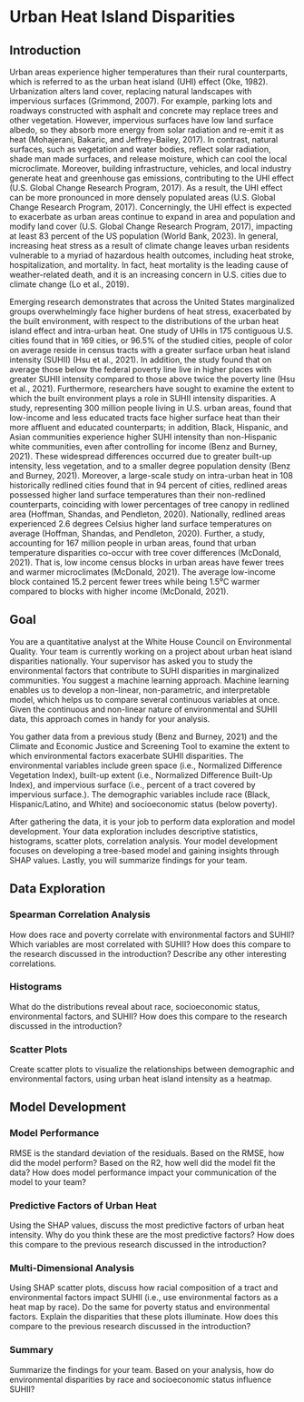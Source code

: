 # Urban Heat Island Disparities

## Introduction
Urban areas experience higher temperatures than their rural counterparts, which is referred to as the urban heat island (UHI) effect (Oke, 1982). Urbanization alters land cover, replacing natural landscapes with impervious surfaces (Grimmond, 2007). For example, parking lots and roadways constructed with asphalt and concrete may replace trees and other vegetation. However, impervious surfaces have low land surface albedo, so they absorb more energy from solar radiation and re-emit it as heat (Mohajerani, Bakaric, and Jeffrey-Bailey, 2017). In contrast, natural surfaces, such as vegetation and water bodies, reflect solar radiation, shade man made surfaces, and release moisture, which can cool the local microclimate. Moreover, building infrastructure, vehicles, and local industry generate heat and greenhouse gas emissions, contributing to the UHI effect (U.S. Global Change Research Program, 2017). As a result, the UHI effect can be more pronounced in more densely populated areas (U.S. Global Change Research Program, 2017). Concerningly, the UHI effect is expected to exacerbate as urban areas continue to expand in area and population and modify land cover (U.S. Global Change Research Program, 2017), impacting at least 83 percent of the US population (World Bank, 2023). In general, increasing heat stress as a result of climate change leaves urban residents vulnerable to a myriad of hazardous health outcomes, including heat stroke, hospitalization, and mortality. In fact, heat mortality is the leading cause of weather-related death, and it is an increasing concern in U.S. cities due to climate change (Lo et al., 2019). 

Emerging research demonstrates that across the United States marginalized groups overwhelmingly face higher burdens of heat stress, exacerbated by the built environment, with respect to the distributions of the urban heat island effect and intra-urban heat. One study of UHIs in 175 contiguous U.S. cities found that in 169 cities, or 96.5% of the studied cities, people of color on average reside in census tracts with a greater surface urban heat island intensity (SUHII) (Hsu et al., 2021). In addition, the study found that on average those below the federal poverty line live in higher places with greater SUHII intensity compared to those above twice the poverty line (Hsu et al., 2021). Furthermore, researchers have sought to examine the extent to which the built environment plays a role in SUHII intensity disparities. A study, representing 300 million people living in U.S. urban areas, found that low-income and less educated tracts face higher surface heat than their more affluent and educated counterparts; in addition, Black, Hispanic, and Asian communities experience higher SUHI intensity than non-Hispanic white communities, even after controlling for income (Benz and Burney, 2021). These widespread differences occurred due to greater built-up intensity, less vegetation, and to a smaller degree population density (Benz and Burney, 2021). Moreover, a large-scale study on intra-urban heat in 108 historically redlined cities found that in 94 percent of cities, redlined areas possessed higher land surface temperatures than their non-redlined counterparts, coinciding with lower percentages of tree canopy in redlined area (Hoffman, Shandas, and Pendleton, 2020). Nationally, redlined areas experienced 2.6 degrees Celsius higher land surface temperatures on average (Hoffman, Shandas, and Pendleton, 2020). Further, a study, accounting for 167 million people in urban areas, found that urban temperature disparities co-occur with tree cover differences (McDonald, 2021). That is, low income census blocks in urban areas have fewer trees and warmer microclimates (McDonald, 2021). The average low-income block contained 15.2 percent fewer trees while being 1.5⁰C warmer compared to blocks with higher income (McDonald, 2021). 

## Goal
You are a quantitative analyst at the White House Council on Environmental Quality. Your team is currently working on a project about urban heat island disparities nationally. Your supervisor has asked you to study the environmental factors that contribute to SUHI disparities in marginalized communities. You suggest a machine learning approach. Machine learning enables us to develop a non-linear, non-parametric, and interpretable model, which helps us to compare several continuous variables at once. Given the continuous and non-linear nature of environmental and SUHII data, this approach comes in handy for your analysis. 

You gather data from a previous study (Benz and Burney, 2021) and the Climate and Economic Justice and Screening Tool to examine the extent to which environmental factors exacerbate SUHII disparities. The environmental variables include green space (i.e., Normalized Difference Vegetation Index), built-up extent (i.e., Normalized Difference Built-Up Index), and impervious surface (i.e., percent of a tract covered by impervious surface.). The demographic variables include race (Black, Hispanic/Latino, and White) and socioeconomic status (below poverty).

After gathering the data, it is your job to perform data exploration and model development. Your data exploration includes descriptive statistics, histograms, scatter plots, correlation analysis. Your model development focuses on developing a tree-based model and gaining insights through SHAP values. Lastly, you will summarize findings for your team.

## Data Exploration
### Spearman Correlation Analysis
How does race and poverty correlate with environmental factors and SUHII? Which variables are most correlated with SUHII? How does this compare to the research discussed in the introduction? Describe any other interesting correlations.

### Histograms
What do the distributions reveal about race, socioeconomic status, environmental factors, and SUHII? How does this compare to the research discussed in the introduction?

### Scatter Plots
Create scatter plots to visualize the relationships between demographic and environmental factors, using urban heat island intensity as a heatmap.

## Model Development
### Model Performance
RMSE is the standard deviation of the residuals. Based on the RMSE, how did the model perform? Based on the R2, how well did the model fit the data? How does model performance impact your communication of the model to your team? 

### Predictive Factors of Urban Heat
Using the SHAP values, discuss the most predictive factors of urban heat intensity. Why do you think these are the most predictive factors? How does this compare to the previous research discussed in the introduction? 

### Multi-Dimensional Analysis
Using SHAP scatter plots, discuss how racial composition of a tract and environmental factors impact SUHII (i.e., use environmental factors as a heat map by race). Do the same for poverty status and environmental factors. Explain the disparities that these plots illuminate. How does this compare to the previous research discussed in the introduction? 

### Summary
Summarize the findings for your team. Based on your analysis, how do environmental disparities by race and socioeconomic status influence SUHII? 

